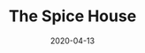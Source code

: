---
layout: page
title: The Spice House
permalink: /the-spice-house
domain: thespicehouse.com
status: live
tags: food
date: 2020-04-13
---